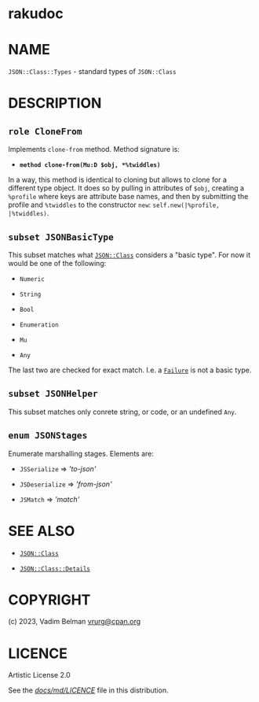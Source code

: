 # rakudoc

# NAME

`JSON::Class::Types` - standard types of `JSON::Class`

# DESCRIPTION

## `role CloneFrom`

Implements `clone-from` method. Method signature is:

  - **`method clone-from(Mu:D $obj, *%twiddles)`**

In a way, this method is identical to cloning but allows to clone for a different type object. It does so by pulling in attributes of `$obj`, creating a `%profile` where keys are attribute base names, and then by submitting the profile and `%twiddles` to the constructor `new`: `self.new(|%profile, |%twiddles)`.

## `subset JSONBasicType`

This subset matches what [`JSON::Class`](../Class.md) considers a "basic type". For now it would be one of the following:

  - `Numeric`

  - `String`

  - `Bool`

  - `Enumeration`

  - `Mu`

  - `Any`

The last two are checked for exact match. I.e. a [`Failure`](https://docs.raku.org/type/Failure) is not a basic type.

## `subset JSONHelper`

This subset matches only conrete string, or code, or an undefined `Any`.

## `enum JSONStages`

Enumerate marshalling stages. Elements are:

  - `JSSerialize` =\> *'to-json'*

  - `JSDeserialize` =\> *'from-json'*

  - `JSMatch` =\> *'match'*

# SEE ALSO

  - [`JSON::Class`](../Class.md)

  - [`JSON::Class::Details`](Details.md)

# COPYRIGHT

(c) 2023, Vadim Belman <vrurg@cpan.org>

# LICENCE

Artistic License 2.0

See the [*docs/md/LICENCE*](../../LICENCE) file in this distribution.
